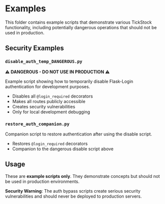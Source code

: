 # Examples

This folder contains example scripts that demonstrate various TickStock functionality, including potentially dangerous operations that should not be used in production.

## Security Examples

### `disable_auth_temp_DANGEROUS.py`
⚠️ **DANGEROUS - DO NOT USE IN PRODUCTION** ⚠️

Example script showing how to temporarily disable Flask-Login authentication for development purposes.
- Disables all `@login_required` decorators
- Makes all routes publicly accessible
- Creates security vulnerabilities
- Only for local development debugging

### `restore_auth_companion.py`
Companion script to restore authentication after using the disable script.
- Restores `@login_required` decorators
- Companion to the dangerous disable script above

## Usage

These are **example scripts only**. They demonstrate concepts but should not be used in production environments.

**Security Warning**: The auth bypass scripts create serious security vulnerabilities and should never be deployed to production servers.